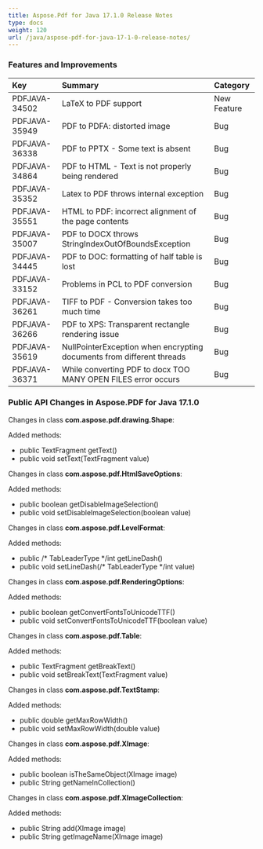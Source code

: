 ```yaml
---
title: Aspose.Pdf for Java 17.1.0 Release Notes
type: docs
weight: 120
url: /java/aspose-pdf-for-java-17-1-0-release-notes/
---
```


### **Features and Improvements**

|**Key**|**Summary**|**Category**|
| :- | :- | :- |
|PDFJAVA-34502|LaTeX to PDF support|New Feature|
|PDFJAVA-35949|PDF to PDFA: distorted image|Bug|
|PDFJAVA-36338|PDF to PPTX - Some text is absent|Bug|
|PDFJAVA-34864|PDF to HTML - Text is not properly being rendered|Bug|
|PDFJAVA-35352|Latex to PDF throws internal exception|Bug|
|PDFJAVA-35551|HTML to PDF: incorrect alignment of the page contents|Bug|
|PDFJAVA-35007|PDF to DOCX throws StringIndexOutOfBoundsException|Bug|
|PDFJAVA-34445|PDF to DOC: formatting of half table is lost|Bug|
|PDFJAVA-33152|Problems in PCL to PDF conversion|Bug|
|PDFJAVA-36261|TIFF to PDF - Conversion takes too much time|Bug|
|PDFJAVA-36266|PDF to XPS: Transparent rectangle rendering issue|Bug|
|PDFJAVA-35619|NullPointerException when encrypting documents from different threads|Bug|
|PDFJAVA-36371|While converting PDF to docx TOO MANY OPEN FILES error occurs|Bug|
### **Public API Changes in Aspose.PDF for Java 17.1.0**
Changes in class **com.aspose.pdf.drawing.Shape**:

Added methods:

- public TextFragment getText()
- public void setText(TextFragment value)

Changes in class **com.aspose.pdf.HtmlSaveOptions**:

Added methods:

- public boolean getDisableImageSelection()
- public void setDisableImageSelection(boolean value)

Changes in class **com.aspose.pdf.LevelFormat**:

Added methods:

- public /* TabLeaderType */int getLineDash()
- public void setLineDash(/* TabLeaderType */int value)

Changes in class **com.aspose.pdf.RenderingOptions**:

Added methods:

- public boolean getConvertFontsToUnicodeTTF()
- public void setConvertFontsToUnicodeTTF(boolean value)

Changes in class **com.aspose.pdf.Table**:

Added methods:

- public TextFragment getBreakText()
- public void setBreakText(TextFragment value)

Changes in class **com.aspose.pdf.TextStamp**:

Added methods:

- public double getMaxRowWidth()
- public void setMaxRowWidth(double value)

Changes in class **com.aspose.pdf.XImage**:

Added methods:

- public boolean isTheSameObject(XImage image)
- public String getNameInCollection()

Changes in class **com.aspose.pdf.XImageCollection**:

Added methods:

- public String add(XImage image)
- public String getImageName(XImage image)
